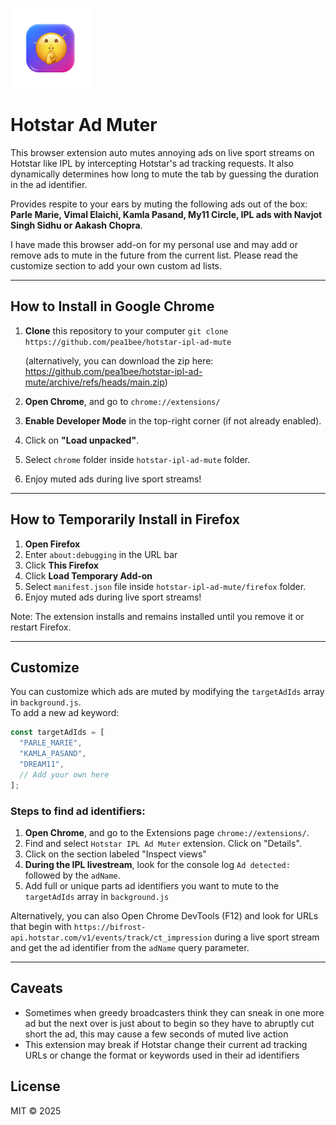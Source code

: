 ![HOTSTAR IPL AD Muter](chrome/128.png?raw=true) 
# Hotstar Ad Muter

This browser extension auto mutes annoying ads on live sport streams on Hotstar like IPL by intercepting Hotstar's ad tracking requests. It also dynamically determines how long to mute the tab by guessing the duration in the ad identifier.

Provides respite to your ears by muting the following ads out of the box: **Parle Marie, Vimal Elaichi, Kamla Pasand, My11 Circle, IPL ads with Navjot Singh Sidhu or Aakash Chopra**.

I have made this browser add-on for my personal use and may add or remove ads to mute in the future from the current list. Please read the customize section to add your own custom ad lists. 

---

## How to Install in Google Chrome

1. **Clone** this repository to your computer `git clone https://github.com/pea1bee/hotstar-ipl-ad-mute`
   
   (alternatively, you can download the zip here: https://github.com/pea1bee/hotstar-ipl-ad-mute/archive/refs/heads/main.zip)
2. **Open Chrome**, and go to `chrome://extensions/`
3. **Enable Developer Mode** in the top-right corner (if not already enabled).
4. Click on **"Load unpacked"**.
5. Select `chrome` folder inside `hotstar-ipl-ad-mute` folder.
6. Enjoy muted ads during live sport streams!

---

## How to Temporarily Install in Firefox
1. **Open Firefox**
2. Enter `about:debugging` in the URL bar
3. Click **This Firefox**
4. Click **Load Temporary Add-on**
5. Select `manifest.json` file inside `hotstar-ipl-ad-mute/firefox` folder.
6. Enjoy muted ads during live sport streams!

Note: The extension installs and remains installed until you remove it or restart Firefox.

---

## Customize

You can customize which ads are muted by modifying the `targetAdIds` array in `background.js`.  
To add a new ad keyword:

```js
const targetAdIds = [
  "PARLE_MARIE",
  "KAMLA_PASAND",
  "DREAM11",
  // Add your own here
];
```

### Steps to find ad identifiers:
1. **Open Chrome**, and go to the Extensions page `chrome://extensions/`.
2. Find and select `Hotstar IPL Ad Muter` extension. Click on "Details".
3. Click on the section labeled "Inspect views"
4. **During the IPL livestream**, look for the console log `Ad detected:` followed by the `adName`.
5. Add full or unique parts ad identifiers you want to mute to the `targetAdIds` array in `background.js`

Alternatively, you can also Open Chrome DevTools (F12) and look for URLs that begin with `https://bifrost-api.hotstar.com/v1/events/track/ct_impression` during a live sport stream and get the ad identifier from the `adName` query parameter.

---


## Caveats
- Sometimes when greedy broadcasters think they can sneak in one more ad but the next over is just about to begin so they have to abruptly cut short the ad, this may cause a few seconds of muted live action
- This extension may break if Hotstar change their current ad tracking URLs or change the format or keywords used in their ad identifiers

## License

MIT © 2025
